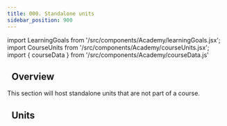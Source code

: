 ```yaml
---
title: 000. Standalone units
sidebar_position: 900
---
```


import LearningGoals from '/src/components/Academy/learningGoals.jsx';
import CourseUnits from '/src/components/Academy/courseUnits.jsx';
import { courseData } from '/src/components/Academy/courseData.js'

## <i class="fa-solid fa-chalkboard-user"></i>&nbsp;&nbsp;Overview

This section will host standalone units that are not part of a course.

## <i class="fa-solid fa-book-open-reader"></i>&nbsp;&nbsp;Units

<CourseUnits courseData={courseData} courseName="standalone" />
